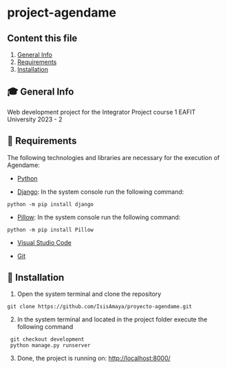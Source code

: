 # project-agendame

## Content this file
1. [General Info](#general-info)
2. [Requirements](#requirements)
3. [Installation](#Installation)

## :mortar_board: General Info
Web development project for the Integrator Project course 1 EAFIT University 2023 - 2

## :wrench: Requirements

The following technologies and libraries are necessary for the execution of Agendame:

* [Python](https://www.python.org/downloads/) 

* [Django](https://www.djangoproject.com/): In the system console run the following command:

`python -m pip install django`

* [Pillow](https://pypi.org/project/Pillow/): In the system console run the following command:

`python -m pip install Pillow`

* [Visual Studio Code](https://code.visualstudio.com/)

* [Git](https://git-scm.com/downloads)


## :rocket: Installation 
1. Open the system terminal and clone the repository

```
git clone https://github.com/IsisAmaya/proyecto-agendame.git

```
2. In the system terminal and located in the project folder execute the following command

```
 git checkout development
 python manage.py runserver

```

3. Done, the project is running on: [http://localhost:8000/](http://localhost:8000/)





